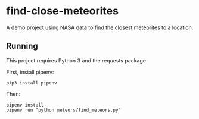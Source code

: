 # find-close-meteorites
A demo project using NASA data to find the closest meteorites to a location.

## Running

This project requires Python 3 and the requests package

First, install pipenv:

`pip3 install pipenv`

Then:

```
pipenv install
pipenv run "python meteors/find_meteors.py"
```
